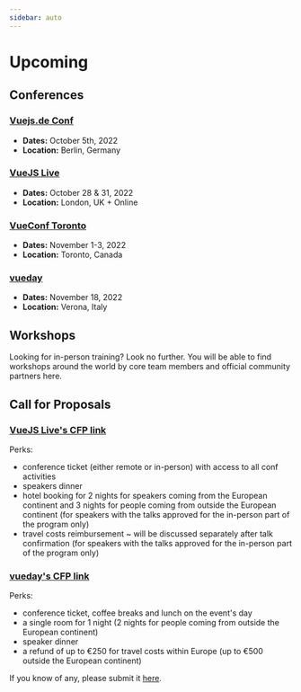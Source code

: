 ```yaml
---
sidebar: auto
---
```


# Upcoming

## Conferences

### [Vuejs.de Conf](https://conf.vuejs.de/)

- **Dates:** October 5th, 2022
- **Location:** Berlin, Germany

### [VueJS Live](https://vuejslive.com/)

- **Dates:** October 28 & 31, 2022
- **Location:** London, UK + Online

### [VueConf Toronto](https://vuetoronto.com/)

- **Dates:** November 1-3, 2022
- **Location:** Toronto, Canada

### [vueday](https://2022.vueday.it/)

- **Dates:** November 18, 2022
- **Location:** Verona, Italy

## Workshops

Looking for in-person training? Look no further. You will be able to find workshops around the world by core team members and official community partners here.

<EventsTimeline type="workshop" />

## Call for Proposals

### [VueJS Live's CFP link](https://docs.google.com/forms/d/e/1FAIpQLSdMPHgvtFXU3dGSnYnvsPIuTdZ6DDya8_b4mYiAQWpgS-Y4qQ/viewform)

Perks:
- conference ticket (either remote or in-person) with access to all conf activities
- speakers dinner
- hotel booking for 2 nights for speakers coming from the European continent and 3 nights for people coming from outside the European continent (for speakers with the talks approved for the in-person part of the program only)
- travel costs reimbursement ~ will be discussed separately after talk confirmation (for speakers with the talks approved for the in-person part of the program only)

### [vueday's CFP link](grusp.org/CFPvueday)

Perks:
- conference ticket, coffee breaks and lunch on the event's day
- a single room for 1 night (2 nights for people coming from outside the European continent)
- speaker dinner
- a refund of up to €250 for travel costs within Europe (up to €500 outside the European continent)


If you know of any, please submit it [here](https://github.com/vuejs/events/issues/new?assignees=&labels=&template=cfp-submission.md&title=%5BCFP%5D).
